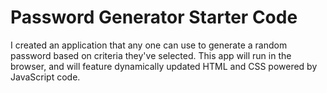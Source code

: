 # Password Generator Starter Code
I created an application that any one can use to generate a random password based on criteria they've selected. This app will run in the browser, and will feature dynamically updated HTML and CSS powered by JavaScript code. 
